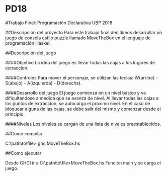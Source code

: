 # PD18
#Trabajo Final: Programación Declarativa UBP 2018

##Descripcion del proyecto
Para este trabajo final decidimos desarrollar un juego de consola estilo puzzle llamado MoveTheBox en el lenguaje de programación Haskell. 

##Descripción del juego

####Objetivo
La idea del juego es llevar todas las cajas a los lugares de extraccion.

####Controles
Para mover el personaje, se utilizan las teclas: W(arriba) - S(abajo) - A(izquierda) - D(derecha).

####Desarrollo del juego
El juego comienza en un nivel básico y va dificultándose a medida que se avanza de nivel. Al llevar todas las cajas a los puntos de extraccion, se autocarga el próximo nivel. En el caso de bloquear alguna de las cajas, se debe salir del mismo y comenzar desde el principio.

####Niveles
Los niveles se cargan de una lista de niveles preestablecidos.

##Como compilar

C:\path\to\file> ghc MoveTheBox.hs 
  
##Como ejecutar

Desde GHCI ir a C:\path\to\file>MoveTheBox.hs
Funcion main y se carga el juego.

